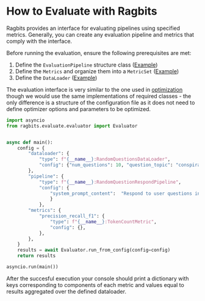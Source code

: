 # How to Evaluate with Ragbits

Ragbits provides an interface for evaluating pipelines using specified metrics. Generally, you can create any evaluation pipeline and metrics that comply with the interface.

Before running the evaluation, ensure the following prerequisites are met:

1. Define the `EvaluationPipeline` structure class ([Example](optimize.md#define-the-optimized-pipeline-structure))
2. Define the `Metrics` and organize them into a `MetricSet` ([Example](optimize.md#define-the-metrics))
3. Define the `DataLoader` ([Example](optimize.md#define-the-data-loader))

The evaluation interface is very similar to the one used in [optimization](optimize.md) though we would use the same implementations
of required classes - the only difference is a structure of the configuration file as it does not need to define optimizer options and
parameters to be optimized.

```python
import asyncio
from ragbits.evaluate.evaluator import Evaluator


async def main():
    config = {
        "dataloader": {
            "type": f"{__name__}:RandomQuestionsDataLoader",
            "config": {"num_questions": 10, "question_topic": "conspiracy theories"},
        },
        "pipeline": {
            "type": f"{__name__}:RandomQuestionRespondPipeline",
            "config": {
                "system_prompt_content":  "Respond to user questions in as few words as possible"
                }
            },
        "metrics": {
            "precision_recall_f1": {
                "type": f"{__name__}:TokenCountMetric",
                "config": {},
            },
        },
    }
    results = await Evaluator.run_from_config(config=config)
    return results

asyncio.run(main())
```

After the succesful execution your console should print a dictionary with keys corresponding to components of each metric and values
equal to results aggregated over the defined dataloader.